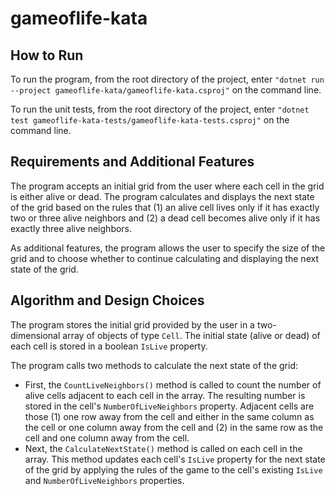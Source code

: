 # gameoflife-kata

## How to Run
To run the program, from the root directory of the project, enter `"dotnet run --project gameoflife-kata/gameoflife-kata.csproj"` on the command line.

To run the unit tests, from the root directory of the project, enter `"dotnet test gameoflife-kata-tests/gameoflife-kata-tests.csproj"` on the command line.

## Requirements and Additional Features
The program accepts an initial grid from the user where each cell in the grid is either alive or dead. The program calculates and displays the next state of the grid based on the rules that (1) an alive cell lives only if it has exactly two or three alive neighbors and (2) a dead cell becomes alive only if it has exactly three alive neighbors.

As additional features, the program allows the user to specify the size of the grid and to choose whether to continue calculating and displaying the next state of the grid.

## Algorithm and Design Choices
The program stores the initial grid provided by the user in a two-dimensional array of objects of type `Cell`. The initial state (alive or dead) of each cell is stored in a boolean `IsLive` property.

The program calls two methods to calculate the next state of the grid:
* First, the `CountLiveNeighbors()` method is called to count the number of alive cells adjacent to each cell in the array. The resulting number is stored in the cell's `NumberOfLiveNeighbors` property. Adjacent cells are those (1) one row away from the cell and either in the same column as the cell or one column away from the cell and (2) in the same row as the cell and one column away from the cell.
* Next, the `CalculateNextState()` method is called on each cell in the array. This method updates each cell's `IsLive` property for the next state of the grid by applying the rules of the game to the cell's existing `IsLive` and `NumberOfLiveNeighbors` properties.
